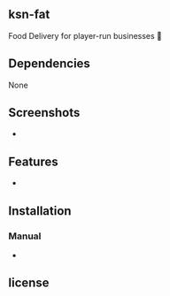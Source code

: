 ## ksn-fat
Food Delivery for player-run businesses  :office:


## Dependencies
None

## Screenshots
-

## Features
-

## Installation


### Manual
-

## license
